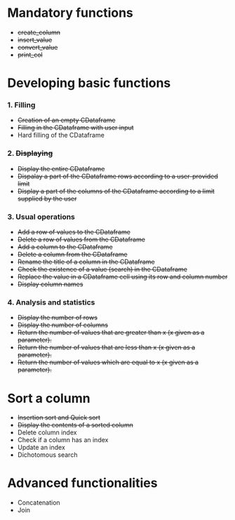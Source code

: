
# Mandatory functions

* ~~create_column~~
* ~~insert_value~~
* ~~convert_value~~
* ~~print_col~~

# Developing basic functions 
### 1. Filling
* ~~Creation of an empty CDataframe~~
* ~~Filling in the CDataframe with user input~~
* Hard filling of the CDataframe


### 2. ~~Displaying~~
* ~~Display the entire CDataframe~~
* ~~Dispalay a part of the CDataframe rows according to a user-provided limit~~
* ~~Display a part of the columns of the CDataframe according to a limit supplied by the user~~

### 3. Usual operations
* ~~Add a row of values to the CDataframe~~
* ~~Delete a row of values from the CDataframe~~
* ~~Add a column to the CDataframe~~
* ~~Delete a column from the CDataframe~~
* ~~Rename the title of a column in the CDataframe~~
* ~~Check the existence of a value (search) in the CDataframe~~
* ~~Replace the value in a CDataframe cell using its row and column number~~
* ~~Display column names~~

### 4. Analysis and statistics
* ~~Display the number of rows~~
* ~~Display the number of columns~~
* ~~Return the number of values that are greater than x (x given as a parameter).~~
* ~~Return the number of values that are less than x (x given as a parameter).~~
* ~~Return the number of values which are equal to x (x given as a parameter).~~

# Sort a column
* ~~Insertion sort and Quick sort~~
* ~~Display the contents of a sorted column~~
* Delete column index
* Check if a column has an index
* Update an index
* Dichotomous search

# Advanced functionalities
* Concatenation
* Join

